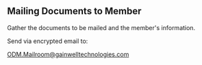 ## Mailing Documents to Member
Gather the documents to be mailed and the member's information.

Send via encrypted email to:

ODM.Mailroom@gainwelltechnologies.com 
